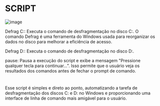 # SCRIPT

![image](https://github.com/user-attachments/assets/33d23de4-016a-49c3-9035-0e91a25017a7)

Defrag C:: Executa o comando de desfragmentação no disco C:. O comando Defrag é uma ferramenta do Windows usada para reorganizar os dados no disco para melhorar a eficiência de acesso.

Defrag D:: Executa o comando de desfragmentação no disco D:.

pause: Pausa a execução do script e exibe a mensagem "Pressione qualquer tecla para continuar...". Isso permite que o usuário veja os resultados dos comandos antes de fechar o prompt de comando.

#

Esse script é simples e direto ao ponto, automatizando a tarefa de desfragmentação dos discos C: e D: no Windows e proporcionando uma interface de linha de comando mais amigável para o usuário.
